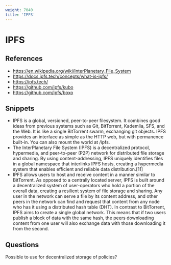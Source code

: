 ```yaml
---
weight: 7040
title: 'IPFS'
---
```


# IPFS

## References
- https://en.wikipedia.org/wiki/InterPlanetary_File_System
- https://docs.ipfs.tech/concepts/what-is-ipfs/
- https://ipfs.tech/
- https://github.com/ipfs/kubo
- https://github.com/ipfs/boxo

## Snippets
- IPFS is a global, versioned, peer-to-peer filesystem. It combines good ideas from previous systems such as Git, BitTorrent, Kademlia, SFS, and the Web. It is like a single BitTorrent swarm, exchanging git objects. IPFS provides an interface as simple as the HTTP web, but with permanence built-in. You can also mount the world at /ipfs.
- The InterPlanetary File System (IPFS) is a decentralized protocol, hypermedia, and peer-to-peer (P2P) network for distributed file storage and sharing. By using content-addressing, IPFS uniquely identifies files in a global namespace that interlinks IPFS hosts, creating a hypermedia system that enables efficient and reliable data distribution.[11]
- IPFS allows users to host and receive content in a manner similar to BitTorrent. As opposed to a centrally located server, IPFS is built around a decentralized system of user-operators who hold a portion of the overall data, creating a resilient system of file storage and sharing. Any user in the network can serve a file by its content address, and other peers in the network can find and request that content from any node who has it using a distributed hash table (DHT). In contrast to BitTorrent, IPFS aims to create a single global network. This means that if two users publish a block of data with the same hash, the peers downloading content from one user will also exchange data with those downloading it from the second.

## Questions
Possible to use for decentralized storage of policies?
